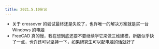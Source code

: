 ```yaml
---
title: 2021.5.10杂记
---
```


- 关于 crossover 的尝试最终还是失败了，也许唯一的解决方案就是买一台 Windows 的电脑
- FreeCAD 真的慢，我在想到底还要不要继续学它来做三维建模，新版似乎快了一点，也许还可以坚持一下，如果研究生可以配电脑的话就好了